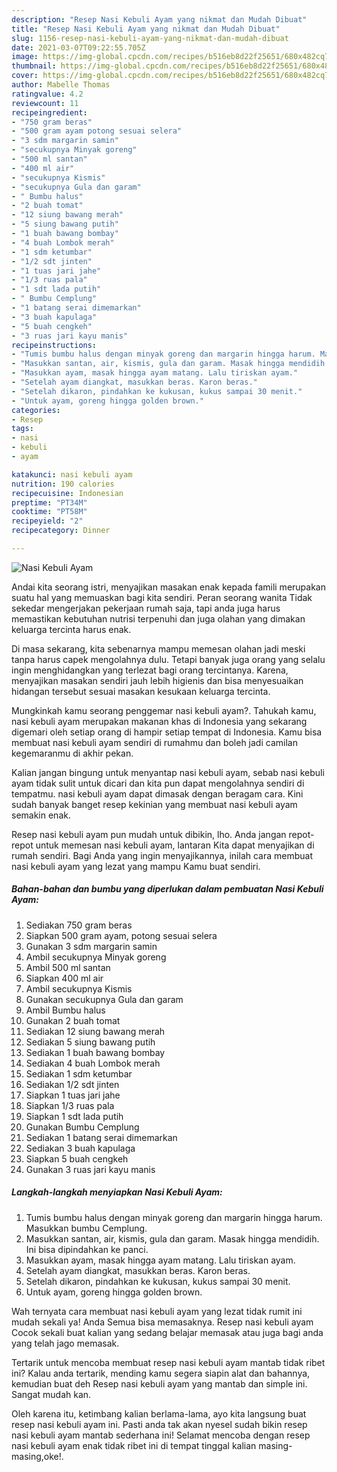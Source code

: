 ```yaml
---
description: "Resep Nasi Kebuli Ayam yang nikmat dan Mudah Dibuat"
title: "Resep Nasi Kebuli Ayam yang nikmat dan Mudah Dibuat"
slug: 1156-resep-nasi-kebuli-ayam-yang-nikmat-dan-mudah-dibuat
date: 2021-03-07T09:22:55.705Z
image: https://img-global.cpcdn.com/recipes/b516eb8d22f25651/680x482cq70/nasi-kebuli-ayam-foto-resep-utama.jpg
thumbnail: https://img-global.cpcdn.com/recipes/b516eb8d22f25651/680x482cq70/nasi-kebuli-ayam-foto-resep-utama.jpg
cover: https://img-global.cpcdn.com/recipes/b516eb8d22f25651/680x482cq70/nasi-kebuli-ayam-foto-resep-utama.jpg
author: Mabelle Thomas
ratingvalue: 4.2
reviewcount: 11
recipeingredient:
- "750 gram beras"
- "500 gram ayam potong sesuai selera"
- "3 sdm margarin samin"
- "secukupnya Minyak goreng"
- "500 ml santan"
- "400 ml air"
- "secukupnya Kismis"
- "secukupnya Gula dan garam"
- " Bumbu halus"
- "2 buah tomat"
- "12 siung bawang merah"
- "5 siung bawang putih"
- "1 buah bawang bombay"
- "4 buah Lombok merah"
- "1 sdm ketumbar"
- "1/2 sdt jinten"
- "1 tuas jari jahe"
- "1/3 ruas pala"
- "1 sdt lada putih"
- " Bumbu Cemplung"
- "1 batang serai dimemarkan"
- "3 buah kapulaga"
- "5 buah cengkeh"
- "3 ruas jari kayu manis"
recipeinstructions:
- "Tumis bumbu halus dengan minyak goreng dan margarin hingga harum. Masukkan bumbu Cemplung."
- "Masukkan santan, air, kismis, gula dan garam. Masak hingga mendidih. Ini bisa dipindahkan ke panci."
- "Masukkan ayam, masak hingga ayam matang. Lalu tiriskan ayam."
- "Setelah ayam diangkat, masukkan beras. Karon beras."
- "Setelah dikaron, pindahkan ke kukusan, kukus sampai 30 menit."
- "Untuk ayam, goreng hingga golden brown."
categories:
- Resep
tags:
- nasi
- kebuli
- ayam

katakunci: nasi kebuli ayam 
nutrition: 190 calories
recipecuisine: Indonesian
preptime: "PT34M"
cooktime: "PT58M"
recipeyield: "2"
recipecategory: Dinner

---
```



![Nasi Kebuli Ayam](https://img-global.cpcdn.com/recipes/b516eb8d22f25651/680x482cq70/nasi-kebuli-ayam-foto-resep-utama.jpg)

Andai kita seorang istri, menyajikan masakan enak kepada famili merupakan suatu hal yang memuaskan bagi kita sendiri. Peran seorang  wanita Tidak sekedar mengerjakan pekerjaan rumah saja, tapi anda juga harus memastikan kebutuhan nutrisi terpenuhi dan juga olahan yang dimakan keluarga tercinta harus enak.

Di masa  sekarang, kita sebenarnya mampu memesan olahan jadi meski tanpa harus capek mengolahnya dulu. Tetapi banyak juga orang yang selalu ingin menghidangkan yang terlezat bagi orang tercintanya. Karena, menyajikan masakan sendiri jauh lebih higienis dan bisa menyesuaikan hidangan tersebut sesuai masakan kesukaan keluarga tercinta. 



Mungkinkah kamu seorang penggemar nasi kebuli ayam?. Tahukah kamu, nasi kebuli ayam merupakan makanan khas di Indonesia yang sekarang digemari oleh setiap orang di hampir setiap tempat di Indonesia. Kamu bisa membuat nasi kebuli ayam sendiri di rumahmu dan boleh jadi camilan kegemaranmu di akhir pekan.

Kalian jangan bingung untuk menyantap nasi kebuli ayam, sebab nasi kebuli ayam tidak sulit untuk dicari dan kita pun dapat mengolahnya sendiri di tempatmu. nasi kebuli ayam dapat dimasak dengan beragam cara. Kini sudah banyak banget resep kekinian yang membuat nasi kebuli ayam semakin enak.

Resep nasi kebuli ayam pun mudah untuk dibikin, lho. Anda jangan repot-repot untuk memesan nasi kebuli ayam, lantaran Kita dapat menyajikan di rumah sendiri. Bagi Anda yang ingin menyajikannya, inilah cara membuat nasi kebuli ayam yang lezat yang mampu Kamu buat sendiri.

<!--inarticleads1-->

##### Bahan-bahan dan bumbu yang diperlukan dalam pembuatan Nasi Kebuli Ayam:

1. Sediakan 750 gram beras
1. Siapkan 500 gram ayam, potong sesuai selera
1. Gunakan 3 sdm margarin samin
1. Ambil secukupnya Minyak goreng
1. Ambil 500 ml santan
1. Siapkan 400 ml air
1. Ambil secukupnya Kismis
1. Gunakan secukupnya Gula dan garam
1. Ambil  Bumbu halus
1. Gunakan 2 buah tomat
1. Sediakan 12 siung bawang merah
1. Sediakan 5 siung bawang putih
1. Sediakan 1 buah bawang bombay
1. Sediakan 4 buah Lombok merah
1. Sediakan 1 sdm ketumbar
1. Sediakan 1/2 sdt jinten
1. Siapkan 1 tuas jari jahe
1. Siapkan 1/3 ruas pala
1. Siapkan 1 sdt lada putih
1. Gunakan  Bumbu Cemplung
1. Sediakan 1 batang serai dimemarkan
1. Sediakan 3 buah kapulaga
1. Siapkan 5 buah cengkeh
1. Gunakan 3 ruas jari kayu manis




<!--inarticleads2-->

##### Langkah-langkah menyiapkan Nasi Kebuli Ayam:

1. Tumis bumbu halus dengan minyak goreng dan margarin hingga harum. Masukkan bumbu Cemplung.
1. Masukkan santan, air, kismis, gula dan garam. Masak hingga mendidih. Ini bisa dipindahkan ke panci.
1. Masukkan ayam, masak hingga ayam matang. Lalu tiriskan ayam.
1. Setelah ayam diangkat, masukkan beras. Karon beras.
1. Setelah dikaron, pindahkan ke kukusan, kukus sampai 30 menit.
1. Untuk ayam, goreng hingga golden brown.




Wah ternyata cara membuat nasi kebuli ayam yang lezat tidak rumit ini mudah sekali ya! Anda Semua bisa memasaknya. Resep nasi kebuli ayam Cocok sekali buat kalian yang sedang belajar memasak atau juga bagi anda yang telah jago memasak.

Tertarik untuk mencoba membuat resep nasi kebuli ayam mantab tidak ribet ini? Kalau anda tertarik, mending kamu segera siapin alat dan bahannya, kemudian buat deh Resep nasi kebuli ayam yang mantab dan simple ini. Sangat mudah kan. 

Oleh karena itu, ketimbang kalian berlama-lama, ayo kita langsung buat resep nasi kebuli ayam ini. Pasti anda tak akan nyesel sudah bikin resep nasi kebuli ayam mantab sederhana ini! Selamat mencoba dengan resep nasi kebuli ayam enak tidak ribet ini di tempat tinggal kalian masing-masing,oke!.

